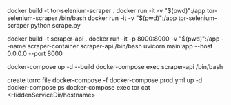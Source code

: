 docker build -t tor-selenium-scraper .
docker run -it -v "$(pwd)":/app tor-selenium-scraper /bin/bash
docker run -it -v "$(pwd)":/app tor-selenium-scraper python scrape.py

docker build -t scraper-api .
docker run -it -p 8000:8000 -v "$(pwd)":/app --name scraper-container scraper-api /bin/bash
uvicorn main:app --host 0.0.0.0 --port 8000

docker-compose up -d --build
docker-compose exec scraper-api /bin/bash

create torrc file
docker-compose -f docker-compose.prod.yml up -d
docker-compose ps
docker-compose exec tor cat <HiddenServiceDir/hostname>
